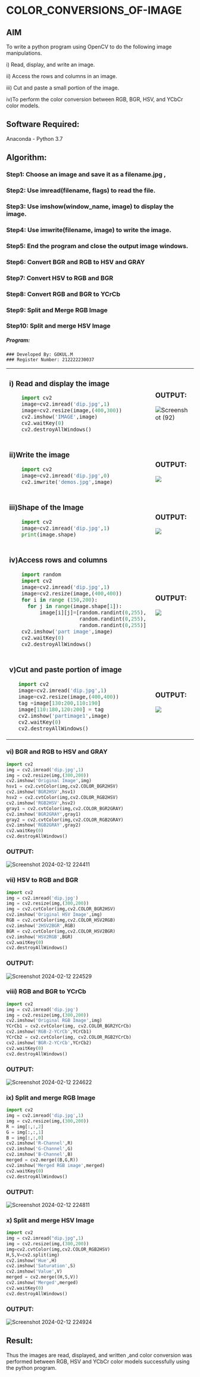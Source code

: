 # COLOR_CONVERSIONS_OF-IMAGE
## AIM
To write a python program using OpenCV to do the following image manipulations.

i) Read, display, and write an image.

ii) Access the rows and columns in an image.

iii) Cut and paste a small portion of the image.

iv)To perform the color conversion between RGB, BGR, HSV, and YCbCr color models.


## Software Required:
Anaconda - Python 3.7
## Algorithm:
### Step1: Choose an image and save it as a filename.jpg ,
### Step2: Use imread(filename, flags) to read the file.
### Step3: Use imshow(window_name, image) to display the image.
### Step4: Use imwrite(filename, image) to write the image.
### Step5: End the program and close the output image windows.
### Step6: Convert BGR and RGB to HSV and GRAY
### Step7: Convert HSV to RGB and BGR
### Step8: Convert RGB and BGR to YCrCb
### Step9: Split and Merge RGB Image
### Step10: Split and merge HSV Image

##### Program:
```
### Developed By: GOKUL.M
### Register Number: 212222230037
```
<table>
  <tr>
    <td width=50%>

### i) Read and display the image
```Python
    import cv2
    image=cv2.imread('dip.jpg',1)
    image=cv2.resize(image,(400,300))
    cv2.imshow('IMAGE',image)
    cv2.waitKey(0)
    cv2.destroyAllWindows()
``` 
  </td>
  <td>


### OUTPUT:
![Screenshot (92)](https://github.com/Gokul-008/COLOR_CONVERSIONS_OF-IMAGE/assets/121165996/9a443b20-7e7b-4446-817e-d79a75064f09)

  </td>
  </tr>

   <tr>
    <td width=50%>

### ii)Write the image
```Python
    import cv2
    image=cv2.imread('dip.jpg',0)
    cv2.imwrite('demos.jpg',image)
```
  </td>
  <td>

### OUTPUT:

<img src="https://github.com/srikarthickeyanganapathy/COLOR_CONVERSIONS_OF-IMAGE/assets/119393842/db84063f-d426-4930-9fca-ad35939e1699">
  </td>
  </tr>
  <tr>
    <td width=50%>

### iii)Shape of the Image
```Python
    import cv2
    image=cv2.imread('dip.jpg',1)
    print(image.shape)
```
  </td>
  <td>

### OUTPUT:
<img src="https://github.com/srikarthickeyanganapathy/COLOR_CONVERSIONS_OF-IMAGE/assets/119393842/0b038ce8-b450-40c8-b414-fa4e344d2cb0">
  </td>
  </tr>
  <tr>
    <td>
      
### iv)Access rows and columns
```Python
    import random
    import cv2
    image=cv2.imread('dip.jpg',1)
    image=cv2.resize(image,(400,400))
    for i in range (150,200):
      for j in range(image.shape[1]):
          image[i][j]=[random.randint(0,255),
                       random.randint(0,255),
                       random.randint(0,255)] 
    cv2.imshow('part image',image)
    cv2.waitKey(0)
    cv2.destroyAllWindows()
```
  </td>
  <td width="50%">

### OUTPUT:

 <img src="https://github.com/srikarthickeyanganapathy/COLOR_CONVERSIONS_OF-IMAGE/assets/119393842/7e435bd7-0893-4462-8780-216a3381f9b6">
  </td>
  </tr>
  <tr>
    <td width=50%>
      
### v)Cut and paste portion of image

 ```Python
    import cv2
    image=cv2.imread('dip.jpg',1)
    image=cv2.resize(image,(400,400))
    tag =image[130:200,110:190]
    image[110:180,120:200] = tag
    cv2.imshow('partimage1',image)
    cv2.waitKey(0)
    cv2.destroyAllWindows()
```
  </td>
  <td>
    
### OUTPUT:

<img src="https://github.com/srikarthickeyanganapathy/COLOR_CONVERSIONS_OF-IMAGE/assets/119393842/e2141636-c9da-41ce-959e-3473c2f886e6">
  </td>
  </tr>
</table>

### vi) BGR and RGB to HSV and GRAY
```Python
import cv2
img = cv2.imread('dip.jpg',1)
img = cv2.resize(img,(300,200))
cv2.imshow('Original Image',img)
hsv1 = cv2.cvtColor(img,cv2.COLOR_BGR2HSV)
cv2.imshow('BGR2HSV',hsv1)
hsv2 = cv2.cvtColor(img,cv2.COLOR_RGB2HSV)
cv2.imshow('RGB2HSV',hsv2)
gray1 = cv2.cvtColor(img,cv2.COLOR_BGR2GRAY)
cv2.imshow('BGR2GRAY',gray1)
gray2 = cv2.cvtColor(img,cv2.COLOR_RGB2GRAY)
cv2.imshow('RGB2GRAY',gray2)
cv2.waitKey(0)
cv2.destroyAllWindows()
```

### OUTPUT:
![Screenshot 2024-02-12 224411](https://github.com/srikarthickeyanganapathy/COLOR_CONVERSIONS_OF-IMAGE/assets/119393842/a0c420fa-5cd2-445f-a7e9-16297f6a2b3b)

### vii) HSV to RGB and BGR
```Python
import cv2
img = cv2.imread('dip.jpg')
img = cv2.resize(img,(300,200))
img = cv2.cvtColor(img,cv2.COLOR_BGR2HSV)
cv2.imshow('Original HSV Image',img)
RGB = cv2.cvtColor(img,cv2.COLOR_HSV2RGB)
cv2.imshow('2HSV2BGR',RGB)
BGR = cv2.cvtColor(img,cv2.COLOR_HSV2BGR)
cv2.imshow('HSV2RGB',BGR)
cv2.waitKey(0)
cv2.destroyAllWindows()
```

### OUTPUT:
![Screenshot 2024-02-12 224529](https://github.com/srikarthickeyanganapathy/COLOR_CONVERSIONS_OF-IMAGE/assets/119393842/ebc43a3c-a126-417c-a297-cc6307e45314)

### viii) RGB and BGR to YCrCb
```Python
import cv2
img = cv2.imread('dip.jpg')
img = cv2.resize(img,(300,200))
cv2.imshow('Original RGB Image',img)
YCrCb1 = cv2.cvtColor(img, cv2.COLOR_BGR2YCrCb)
cv2.imshow('RGB-2-YCrCb',YCrCb1)
YCrCb2 = cv2.cvtColor(img, cv2.COLOR_RGB2YCrCb)
cv2.imshow('BGR-2-YCrCb',YCrCb2)
cv2.waitKey(0)
cv2.destroyAllWindows()
```

### OUTPUT:
![Screenshot 2024-02-12 224622](https://github.com/srikarthickeyanganapathy/COLOR_CONVERSIONS_OF-IMAGE/assets/119393842/36a0d7b2-1664-4624-83fb-5f0017ffab66)

### ix) Split and merge RGB Image
```Python
import cv2
img = cv2.imread('dip.jpg',1)
img = cv2.resize(img,(300,200))
R = img[:,:,2]
G = img[:,:,1]
B = img[:,:,0]
cv2.imshow('R-Channel',R)
cv2.imshow('G-Channel',G)
cv2.imshow('B-Channel',B)
merged = cv2.merge((B,G,R))
cv2.imshow('Merged RGB image',merged)
cv2.waitKey(0)
cv2.destroyAllWindows()
```

### OUTPUT:
![Screenshot 2024-02-12 224811](https://github.com/srikarthickeyanganapathy/COLOR_CONVERSIONS_OF-IMAGE/assets/119393842/e700495a-5cb4-45d6-8741-713cc5aa0497)

### x) Split and merge HSV Image
```Python
import cv2
img = cv2.imread("dip.jpg",1)
img = cv2.resize(img,(300,200))
img=cv2.cvtColor(img,cv2.COLOR_RGB2HSV)
H,S,V=cv2.split(img)
cv2.imshow('Hue',H)
cv2.imshow('Saturation',S)
cv2.imshow('Value',V)
merged = cv2.merge((H,S,V))
cv2.imshow('Merged',merged)
cv2.waitKey(0)
cv2.destroyAllWindows()
```

### OUTPUT:
![Screenshot 2024-02-12 224924](https://github.com/srikarthickeyanganapathy/COLOR_CONVERSIONS_OF-IMAGE/assets/119393842/31196d0f-ffcd-4aac-b743-2d5caf54d037)

## Result:
Thus the images are read, displayed, and written ,and color conversion was performed between RGB, HSV and YCbCr color models successfully using the python program.







